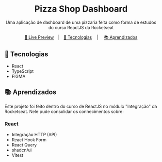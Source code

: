 <h1 align="center"> Pizza Shop Dashboard </h1>

<p align="center">
Uma aplicação de dashboard de uma pizzaria feita como forma de estudos do curso ReactJS da Rocketseat
</p>

<p align="center">
<a href="">🔗 Live Preview</a>&nbsp;&nbsp;&nbsp;|&nbsp;&nbsp;&nbsp;
<a href="#-tecnologias">🚀 Tecnologias</a>&nbsp;&nbsp;&nbsp; |&nbsp;&nbsp;&nbsp;&nbsp;
<a href="#-aprendizados">📚 Aprendizados</a>
</p>

## 🚀 Tecnologias

- React
- TypeScript
- FIGMA

## 📚 Aprendizados

Este projeto foi feito dentro do curso de ReactJS no módulo "Integração" da Rocketseat. Nele pude consolidar os conhecimentos sobre:

### React
- Integração HTTP (API)
- React Hook Form
- React Query
- shadcn/ui
- Vitest

